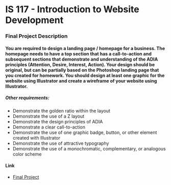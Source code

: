 # IS 117 - Introduction to Website Development

### Final Project Description
#### You are required to design a landing page / homepage for a business. The homepage needs to have a top section that has a call-to-action and subsequent sections that demonstrate and understanding of the ADIA principles (Attention, Desire, Interest, Action). Your design should be original, but can be partially based on the Photoshop landing page that you created for homework. You should design at least one graphic for the website using Illustrator and create a wireframe of your website using Illustrator.
##### Other requirements: 
* Demonstrate the golden ratio within the layout<br />
* Demonstrate the use of a Z layout<br />
* Demonstrate the design principles of ADIA<br />
* Demonstrate a clear call-to-action<br />
* Demonstrate the use of one graphic badge, button, or other element created with Illustrator<br />
* Demonstrate the use of attractive typography<br />
* Demonstrate the use of a monochromatic, complementary, or analogous color scheme<br />

#### Link
* [Final Project](http://goto1.github.io/is322/docs/)
